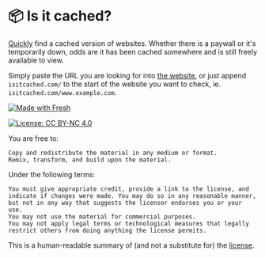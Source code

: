 # 📦 Is it cached?

[Quickly](https://pagespeed.web.dev/analysis/https-isitcached-com/pow426p9x2?form_factor=desktop)
find a cached version of websites. Whether there is a paywall or it's
temporarily down, odds are it has been cached somewhere and is still freely
available to view.

Simply paste the URL you are looking for into
[the website](https://isitcached.com), or just append `isitcached.com/` to the
start of the website you want to check, ie. `isitcached.com/www.example.com`.

<!-- Google takes a [snapshot](https://support.google.com/websearch/answer/1687222)
of each web page as a backup in case the current page isn't available. So does
the [Internet Archive](https://web.archive.org/). This tool allows you to search
both in one place. -->

[![Made with Fresh](https://fresh.deno.dev/fresh-badge-dark.svg)](https://fresh.deno.dev)

[![License: CC BY-NC 4.0](https://img.shields.io/badge/License-CC_BY--NC_4.0-yellow.svg?style=for-the-badge&logo=creativecommons)](https://creativecommons.org/licenses/by-nc/4.0/)

You are free to:

    Copy and redistribute the material in any medium or format.
    Remix, transform, and build upon the material.

Under the following terms:

    You must give appropriate credit, provide a link to the license, and indicate if changes were made. You may do so in any reasonable manner, but not in any way that suggests the licensor endorses you or your use.
    You may not use the material for commercial purposes.
    You may not apply legal terms or technological measures that legally restrict others from doing anything the license permits.

This is a human-readable summary of (and not a substitute for) the
[license](https://creativecommons.org/licenses/by-nc/4.0/legalcode).
